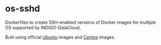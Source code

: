 # os-sshd
Dockerfiles to create SSH-enabled versions of Docker images for multiple OS
supported by INDIGO-DataCloud,

Built using official [Ubuntu](https://registry.hub.docker.com/_/ubuntu/) images
and [Centos]((https://registry.hub.docker.com/_/centos/)) images.
